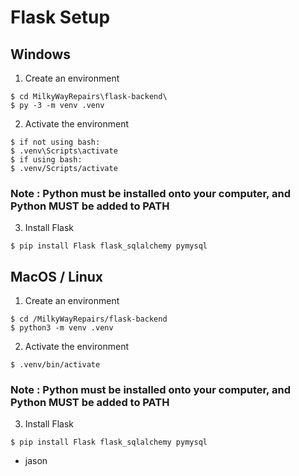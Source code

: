 # Flask Setup

## Windows
1) Create an environment
 ```
$ cd MilkyWayRepairs\flask-backend\
$ py -3 -m venv .venv
 ```
2) Activate the environment
 ```
$ if not using bash:
$ .venv\Scripts\activate
$ if using bash:
$ .venv/Scripts/activate
 ```

### Note : Python must be installed onto your computer, and Python MUST be added to PATH 
3) Install Flask
 ```
$ pip install Flask flask_sqlalchemy pymysql
 ```

## MacOS / Linux

1) Create an environment
 ```
$ cd /MilkyWayRepairs/flask-backend
$ python3 -m venv .venv
 ```
2) Activate the environment
 ```
$ .venv/bin/activate
 ```

### Note : Python must be installed onto your computer, and Python MUST be added to PATH 
3) Install Flask
 ```
$ pip install Flask flask_sqlalchemy pymysql
 ```

- jason